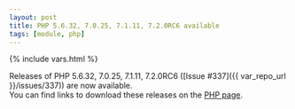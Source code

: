```yaml
---
layout: post
title: PHP 5.6.32, 7.0.25, 7.1.11, 7.2.0RC6 available
tags: [module, php]
---
```

{% include vars.html %}

Releases of PHP 5.6.32, 7.0.25, 7.1.11, 7.2.0RC6 ([Issue #337]({{ var_repo_url }}/issues/337)) are now available.<br />
You can find links to download these releases on the [PHP page](/modules/php).